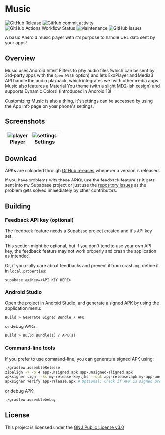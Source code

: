 # Music
![GitHub Release](https://img.shields.io/github/v/release/spir0th/music?sort=semver&label=version)
![GitHub commit activity](https://img.shields.io/github/commit-activity/t/spir0th/music)
![GitHub Actions Workflow Status](https://img.shields.io/github/actions/workflow/status/spir0th/music/build)
![Maintenance](https://img.shields.io/maintenance/yes/2024)
![GitHub Issues](https://img.shields.io/github/issues/spir0th/music)

A basic Android music player with it's purpose to handle URL data sent by your apps!

## Overview
Music uses Android Intent Filters to play audio files (which can be sent by 3rd-party apps with the `Open With` option) and lets ExoPlayer and
Media3 API handle the audio playback, which integrates well with other media apps. Music also features a Material You theme (with a slight MD2-ish design)
and supports Dynamic Colors! (introduced in Android 13)

Customizing Music is also a thing, it's settings can be accessed by using the App info page on your phone's settings.

## Screenshots
|![player](https://github.com/spir0th/music/assets/66259245/cd12e3fe-70fc-4f75-b686-07616addf64f=50x50)<br>Player|![settings](https://github.com/spir0th/music/assets/66259245/530a1f83-0831-49f5-86e4-8723cf13a54a=50x50)<br>Settings|
|:-:|:-:|

## Download
APKs are uploaded through [GitHub releases](https://github.com/spir0th/music/releases) whenever a version is released.

If you have problems with these APKs, use the feedback feature as it gets sent into my Supabase project
or just use the [repository issues](https://github.com/spir0th/music/issues) as the problem gets solved immediately by other contributors.

## Building
### Feedback API key (optional)
The feedback feature needs a Supabase project created and it's API key set.

This section might be optional, but if you don't tend to use your own API key,
the feedback feature may not work properly and crash the application as intended.

Or, if you really care about feedbacks and prevent it from crashing, define it in `local.properties`:
```
supabase.apiKey=<API KEY HERE>
```

### Android Studio
Open the project in Android Studio, and generate a signed APK by using the application menu:
```
Build > Generate Signed Bundle / APK
```
or debug APKs:
```
Build > Build Bundle(s) / APK(s)
```

### Command-line tools
If you prefer to use command-line, you can generate a signed APK using:
```bash
./gradlew assembleRelease
zipalign -v -p 4 app-unsigned.apk app-unsigned-aligned.apk
apksigner sign --ks my-release-key.jks --out app-release.apk my-app-unsigned-aligned.apk
apksigner verify app-release.apk # Optional: Check if APK is signed properly
```
or debug APK:
```bash
./gradlew assembleDebug
```

## License
This project is licensed under the [GNU Public License v3.0](LICENSE)
